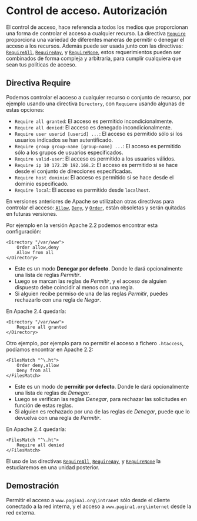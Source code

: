 # Control de acceso. Autorización

El control de acceso, hace referencia a todos los medios que proporcionan una forma de controlar el acceso a cualquier recurso. La directiva [`Require`](https://httpd.apache.org/docs/2.4/es/mod/mod_authz_core.html#require) proporciona una variedad de diferentes maneras de permitir o denegar el acceso a los recursos. Además puede ser usada junto con las directivas: [`RequireAll`](https://httpd.apache.org/docs/2.4/es/mod/mod_authz_core.html#requireall), [`RequireAny`](https://httpd.apache.org/docs/2.4/es/mod/mod_authz_core.html#requireany), y [`RequireNone`](https://httpd.apache.org/docs/2.4/es/mod/mod_authz_core.html#requirenone), estos requerimientos pueden ser combinados de forma compleja y arbitraria, para cumplir cualquiera que sean tus políticas de acceso.

## Directiva Require

Podemos controlar el acceso a cualquier recurso o conjunto de recurso, por ejemplo usando una directiva `Directory`, con `Requiere` usando algunas de estas opciones:

* `Require all granted`: El acceso es permitido incondicionalmente.
* `Require all denied`: El acceso es denegado incondicionalmente.
* `Require user userid [userid] ...`: El acceso es permitido sólo si los usuarios indicados se han autentificado.
* `Require group group-name [group-name] ...`: El acceso es permitido sólo a los grupos de usuarios especificados.
* `Require valid-user`: El acceso es permitido a los usuarios válidos.
* `Require ip 10 172.20 192.168.2`: El acceso es permitido si se hace desde el conjunto de direcciones especificadas.
* `Require host dominio`: El acceso es permitido si se hace desde el dominio especificado.
* `Require local`: El acceso es permitido desde `localhost`.

En versiones anteriores de Apache se utilizaban otras directivas para controlar el acceso: [`Allow`](https://httpd.apache.org/docs/2.4/es/mod/mod_access_compat.html#allow), [`Deny`](https://httpd.apache.org/docs/2.4/es/mod/mod_access_compat.html#deny), y [`Order`](https://httpd.apache.org/docs/2.4/es/mod/mod_access_compat.html#order), están obsoletas y serán quitadas en futuras versiones.

Por ejemplo en la versión Apache 2.2 podemos encontrar esta configuración:

	<Directory "/var/www">
		Order allow,deny
		Allow from all
	</Directory>

* Este es un modo **Denegar por defecto**. Donde le dará opcionalmente una lista de reglas *Permitir*.
* Luego se marcan las reglas de *Permitir*, y el acceso de alguien dispuesto debe coincidir al menos con una regla.
* Si alguien recibe permiso de una de las reglas *Permitir*, puedes rechazarlo con una regla de *Negar*. 

En Apache 2.4 quedaría:

	<Directory "/var/www">
		Require all granted
	</Directory>

Otro ejemplo, por ejemplo para no permitir el acceso  a fichero `.htaccess`, podíamos encontrar en Apache 2.2:

	<FilesMatch "^\.ht">
   		Order deny,allow
   		Deny from all
	</FilesMatch>

* Este es un modo de **permitir por defecto**. Donde le dará opcionalmente una lista de reglas de *Denegar*.
* Luego se verifican las reglas *Denegar*, para rechazar las solicitudes en función de estas reglas.
* Si alguien es rechazado por una de las reglas de *Denegar*, puede que lo devuelva con una regla de *Permitir*. 

En Apache 2.4 quedaría:

	<FilesMatch "^\.ht">
   		Require all denied
    </FilesMatch>

El uso de las directivas [`RequireAll`](https://httpd.apache.org/docs/2.4/es/mod/mod_authz_core.html#requireall), [`RequireAny`](https://httpd.apache.org/docs/2.4/es/mod/mod_authz_core.html#requireany), y [`RequireNone`](https://httpd.apache.org/docs/2.4/es/mod/mod_authz_core.html#requirenone) la estudiaremos en una unidad posterior.

## Demostración 

Permitir el acceso a `www.pagina1.org\intranet` sólo desde el cliente conectado a la red interna, y el acceso a `www.pagina1.org\internet` desde la red externa.

